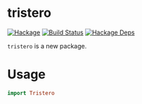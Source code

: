 tristero
===

[![Hackage](https://img.shields.io/hackage/v/tristero.svg)](https://hackage.haskell.org/package/tristero)
[![Build Status](https://github.com/tonyday567/tristero/workflows/haskell-ci/badge.svg)](https://github.com/tonyday567/tristero/actions?query=workflow%3Ahaskell-ci) [![Hackage Deps](https://img.shields.io/hackage-deps/v/tristero.svg)](http://packdeps.haskellers.com/reverse/tristero)

`tristero` is a new package.

Usage
==

``` haskell
import Tristero
```
